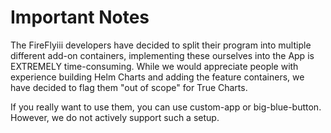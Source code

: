 # Important Notes
The FireFlyiii developers have decided to split their program into multiple different add-on containers, implementing these ourselves into the App is EXTREMELY time-consuming. While we would appreciate people with experience building Helm Charts and adding the feature containers, we have decided to flag them "out of scope" for True Charts.

If you really want to use them, you can use custom-app or big-blue-button. However, we do not actively support such a setup.
